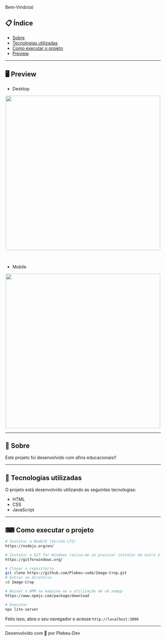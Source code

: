 Bem-Vindo(a)


## 📋 Índice

- [Sobre](#-Sobre)
- [Tecnologias utilizadas](#-Tecnologias-utilizadas)
- [Como executar o projeto](#-Como-executar-o-projeto)
- [Preview](#-Preview)

---

## 🖥 Preview 
- Desktop
<p align="center">
  <img src="https://media.discordapp.net/attachments/560251522127101972/758078100449001512/unknown.png?width=296&height=499" width="500" >
</p>
<br>

- Mobile
<p align="center">
  <img src="https://media.discordapp.net/attachments/560251522127101972/758077464005181510/unknown.png?width=253&height=499" width="500" >
</p>

---

## 📖 Sobre 

Este projeto foi desenvolvido com afins educacionais!! 

--- 

## 🚀 Tecnologias utilizadas

O projeto está desenvolvido utilizando as seguintes tecnologias:

- HTML
- CSS
- JavaScript

--- 

## ⌨ Como executar o projeto

```bash
# Instalar o NodeJS (Versão LTS)
https://nodejs.org/en/

# Instalar o GIT for Windows (avise-me se precisar instalar em outro S.O)
https://gitforwindows.org/

# Clonar o repositório
git clone https://github.com/Plebeu-code/Image-Crop.git
# Entrar no diretório
cd Image-Crop

# Baixar o NPM na maquina ou a utilização de um xampp
https://www.npmjs.com/package/download

# Executar
npx lite-server
```

Feito isso, abra o seu navegador e acesse `http://localhost:3000`

---


Desenvolvido com 💜 por Plebeu-Dev
